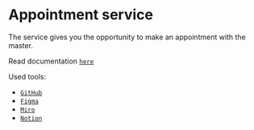 # **Appointment service**

The service gives you the opportunity to make an appointment with the master.

Read documentation [`here`](./documentation/README.md "Documentation")

Used tools:

- [`GitHub`](https://github.com/ "GitHub")
- [`Figma`](https://www.figma.com/ "Figma")
- [`Miro`](https://miro.com/ "Miro")
- [`Notion`](https://www.notion.so/ "Notion")
